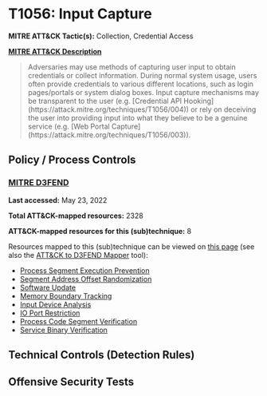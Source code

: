 # T1056: Input Capture
**MITRE ATT&CK Tactic(s):** Collection, Credential Access

**[MITRE ATT&CK Description](https://attack.mitre.org/techniques/T1056)**
<blockquote>Adversaries may use methods of capturing user input to obtain credentials or collect information. During normal system usage, users often provide credentials to various different locations, such as login pages/portals or system dialog boxes. Input capture mechanisms may be transparent to the user (e.g. [Credential API Hooking](https://attack.mitre.org/techniques/T1056/004)) or rely on deceiving the user into providing input into what they believe to be a genuine service (e.g. [Web Portal Capture](https://attack.mitre.org/techniques/T1056/003)).</blockquote>

## Policy / Process Controls
### [MITRE D3FEND](https://d3fend.mitre.org/)
**Last accessed:** May 23, 2022

**Total ATT&CK-mapped resources:** 2328

**ATT&CK-mapped resources for this (sub)technique:** 8

Resources mapped to this (sub)technique can be viewed on [this page](https://d3fend.mitre.org/) (see also the [ATT&CK to D3FEND Mapper](https://d3fend.mitre.org/tools/attack-mapper) tool):

* [Process Segment Execution Prevention](https://d3fend.mitre.org/technique/d3f:ProcessSegmentExecutionPrevention)
* [Segment Address Offset Randomization](https://d3fend.mitre.org/technique/d3f:SegmentAddressOffsetRandomization)
* [Software Update](https://d3fend.mitre.org/technique/d3f:SoftwareUpdate)
* [Memory Boundary Tracking](https://d3fend.mitre.org/technique/d3f:MemoryBoundaryTracking)
* [Input Device Analysis](https://d3fend.mitre.org/technique/d3f:InputDeviceAnalysis)
* [IO Port Restriction](https://d3fend.mitre.org/technique/d3f:IOPortRestriction)
* [Process Code Segment Verification](https://d3fend.mitre.org/technique/d3f:ProcessCodeSegmentVerification)
* [Service Binary Verification](https://d3fend.mitre.org/technique/d3f:ServiceBinaryVerification)

## Technical Controls (Detection Rules)

## Offensive Security Tests
